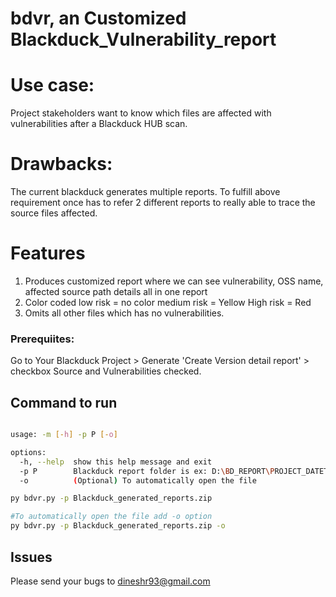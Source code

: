 # bdvr, an Customized Blackduck_Vulnerability_report

# Use case:

Project stakeholders want to know which files are affected with vulnerabilities after a Blackduck HUB scan.

# Drawbacks:

The current blackduck generates multiple reports. To fulfill above requirement once has to refer 2 different reports to really able to trace the source files affected.

# Features

1. Produces customized report where we can see vulnerability, OSS name, affected source path details all in one report
2. Color coded
   low risk = no color
   medium risk = Yellow
   High risk = Red
3. Omits all other files which has no vulnerabilities.

### Prerequiites:

Go to Your Blackduck Project > Generate 'Create Version detail report' > checkbox Source and Vulnerabilities checked.

## Command to run

```sh

usage: -m [-h] -p P [-o]

options:
  -h, --help  show this help message and exit
  -p P        Blackduck report folder is ex: D:\BD_REPORT\PROJECT_DATETIMESTAMP.zip
  -o          (Optional) To automatically open the file

py bdvr.py -p Blackduck_generated_reports.zip

#To automatically open the file add -o option
py bdvr.py -p Blackduck_generated_reports.zip -o

```

## Issues

Please send your bugs to dineshr93@gmail.com

